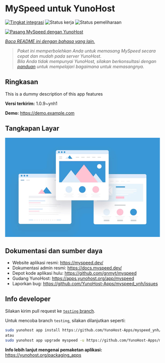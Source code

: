 <!--
N.B.: README ini dibuat secara otomatis oleh <https://github.com/YunoHost/apps/tree/master/tools/readme_generator>
Ini TIDAK boleh diedit dengan tangan.
-->

# MySpeed untuk YunoHost

[![Tingkat integrasi](https://dash.yunohost.org/integration/myspeed.svg)](https://ci-apps.yunohost.org/ci/apps/myspeed/) ![Status kerja](https://ci-apps.yunohost.org/ci/badges/myspeed.status.svg) ![Status pemeliharaan](https://ci-apps.yunohost.org/ci/badges/myspeed.maintain.svg)

[![Pasang MySpeed dengan YunoHost](https://install-app.yunohost.org/install-with-yunohost.svg)](https://install-app.yunohost.org/?app=myspeed)

*[Baca README ini dengan bahasa yang lain.](./ALL_README.md)*

> *Paket ini memperbolehkan Anda untuk memasang MySpeed secara cepat dan mudah pada server YunoHost.*  
> *Bila Anda tidak mempunyai YunoHost, silakan berkonsultasi dengan [panduan](https://yunohost.org/install) untuk mempelajari bagaimana untuk memasangnya.*

## Ringkasan

This is a dummy description of this app features


**Versi terkirim:** 1.0.9~ynh1

**Demo:** <https://demo.example.com>

## Tangkapan Layar

![Tangkapan Layar pada MySpeed](./doc/screenshots/example.jpg)

## Dokumentasi dan sumber daya

- Website aplikasi resmi: <https://myspeed.dev/>
- Dokumentasi admin resmi: <https://docs.myspeed.dev/>
- Depot kode aplikasi hulu: <https://github.com/gnmyt/myspeed>
- Gudang YunoHost: <https://apps.yunohost.org/app/myspeed>
- Laporkan bug: <https://github.com/YunoHost-Apps/myspeed_ynh/issues>

## Info developer

Silakan kirim pull request ke [`testing` branch](https://github.com/YunoHost-Apps/myspeed_ynh/tree/testing).

Untuk mencoba branch `testing`, silakan dilanjutkan seperti:

```bash
sudo yunohost app install https://github.com/YunoHost-Apps/myspeed_ynh/tree/testing --debug
atau
sudo yunohost app upgrade myspeed -u https://github.com/YunoHost-Apps/myspeed_ynh/tree/testing --debug
```

**Info lebih lanjut mengenai pemaketan aplikasi:** <https://yunohost.org/packaging_apps>
